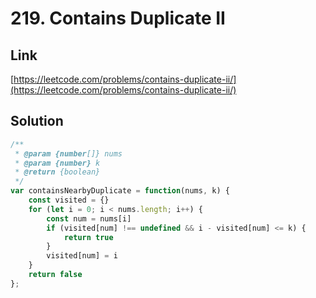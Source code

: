 # 219. Contains Duplicate II

<a name="DeNkv"></a>
## Link
[https://leetcode.com/problems/contains-duplicate-ii/](https://leetcode.com/problems/contains-duplicate-ii/)
<a name="YFUxu"></a>
## Solution
```javascript
/**
 * @param {number[]} nums
 * @param {number} k
 * @return {boolean}
 */
var containsNearbyDuplicate = function(nums, k) {
    const visited = {}
    for (let i = 0; i < nums.length; i++) {
        const num = nums[i]
        if (visited[num] !== undefined && i - visited[num] <= k) {
            return true
        }
        visited[num] = i
    }
    return false
};
```


